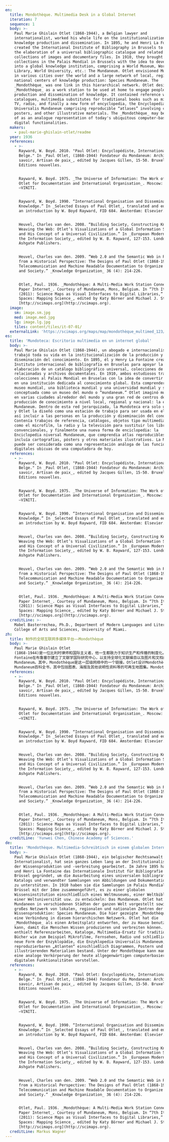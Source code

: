 ```yaml
---
en:
  title: Mondothèque. Multimedia Desk in a Global Internet
  iteration: 7
  sequence: 1
  body: >-
    Paul Marie Ghislain Otlet (1868-1944), a Belgian lawyer and
    internationalist, worked his whole life on the institutionalization of
    knowledge production and dissemination. In 1895, he and Henri La Fontaine
    created the International Institute of Bibliography in Brussels to support
    the elaboration of a universal bibliographic catalogue and related
    collections of images and documentary files. In 1910, they brought together
    collections in the Palais Mondial in Brussels with the idea to develop it
    into a global knowledge institution, comprising a World Museum, World
    Library, World University, etc.: The Mundaneum. Otlet envisioned Mundaneums
    in various cities over the world and a large network of local, regional, and
    national centers of knowledge production: Species Mundaneum. The
    _Mondothèque_ was one link in this hierarchical network. Otlet designed the
    _Mondothèque_ as a work station to be used at home to engage people in the
    production and dissemination of knowledge. It contained reference works,
    catalogues, multimedia substitutes for traditional books such as microfilm,
    TV, radio, and finally a new form of encyclopedia, the Encyclopedia
    Universalis Mundaneum comprising reproducible “atlases” involving charts,
    posters, and other illustrative materials. The _Mondothèque_ may be thought
    of as an analogue representation of today's ubiquitous computer-based
    digital functionalities.
  makers:
    - paul-marie-ghislain-otlet/readme
  year: 1936
  references:
    - >-
      Rayward, W. Boyd. 2010. "Paul Otlet: Encyclopédiste, Internationaliste,
      Belge." In _Paul Otlet, (1868-1944) Fondateur du Mondaneum: Architect du
      savoir, Artisan de paix_, edited by Jacques Gillen, 15-50. Bruxelles:
      Editions nouvelles.


      Rayward, W. Boyd. 1975. _The Universe of Information: The Work of Paul
      Otlet for Documentation and International Organisation_. Moscow: FID
      –VINITI.


      Rayward, W. Boyd. 1990. “International Organisation and Dissemination of
      Knowledge.” In _Selected Essays of Paul Otlet_, translated and edited with
      an introduction by W. Boyd Rayward, FID 684. Amsterdam: Elsevier.


      Heuvel, Charles van den. 2008. “Building Society, Constructing Knowledge,
      Weaving the Web: Otlet’s Visualizations of a Global Information Society
      and His Concept of a Universal Civilization.” In _European Modernism and
      the Information Society_, edited by W. B. Rayward, 127-153. London:
      Ashgate Publishers.


      Heuvel, Charles van den. 2009. “Web 2.0 and the Semantic Web in Research
      from a Historical Perspective: The Designs of Paul Otlet (1868-1944) for
      Telecommunication and Machine Readable Documentation to Organize Research
      and Society.” _Knowledge Organization_ 36 (4): 214-226.


      Otlet, Paul. 1936. _Mondothèque: A Multi-Media Work Station Connected to a
      Paper Internet_. Courtesy of Mundaneum, Mons, Belgium. In “7th Iteration
      (2011): Science Maps as Visual Interfaces to Digital Libraries,” _Places &
      Spaces: Mapping Science_, edited by Katy Börner and Michael J. Stamper.
      [http://scimaps.org](http://scimaps.org).
  image:
    sm: image.sm.jpg
    med: image.med.jpg
    lg: image.lg.jpg
    tiles: content/tiles/it-07-01/
  externalLink: 'https://scimaps.org/maps/map/mondothèque_multimed_123/detail'
es:
  title: 'Mundoteca: Escritorio multimedia en un internet global'
  body: >-
    Paul Marie Ghislain Otlet (1868-1944), un abogado e internacionalista belga,
    trabajó toda su vida en la institucionalización de la producción y
    diseminación del conocimiento. En 1895, él y Henry La Fontaine crearon el
    Instituto internacional de bibliografía en Bruselas para apoyar la
    elaboración de un catálogo bibliográfico universal, colecciones de imágenes
    relacionadas y archivos documentales. En 1910, ambos estudiosos trajeron
    colecciones al Palais Mondial en Bruselas con la idea de convertir el lugar
    en una institución dedicada al conocimiento global. Esta comprendería un
    museo mundial, una biblioteca mundial y una universidad mundial y sería
    conceptuada como un museo del mundo o “mundaneum.” Otlet imaginó mundaneums
    en varias ciudades alrededor del mundo y una gran red de centros de
    producción de conocimiento a nivel local, regional y nacional: la especie
    Mundaneum. Dentro de esta red jerarquizada, la Mundoteca era solo un enlace
    y Otlet la diseñó como una estación de trabajo para ser usada en el hogar y
    así incluir a las personas en la producción y diseminación del conocimiento.
    Contenía trabajos de referencia, catálogos, objetos tipo multimedia tales
    como el microfilm, la radio y la televisión para sustituir los libros
    convencionales, y finalmente una nueva forma de enciclopedia: la
    Enciclopedia niversal Mundaneum, que comprendia atlas reproducibles y que
    incluía cartografías, pósters y otros materiales ilustrativos. La Mundoteca
    puede ser considerada como una representación análoga de las funciones
    digitales ubicuas de una computadora de hoy.
  references:
    - >-
      Rayward, W. Boyd. 2010. "Paul Otlet: Encyclopédiste, Internationaliste,
      Belge." In _Paul Otlet, (1868-1944) Fondateur du Mondaneum: Architect du
      savoir, Artisan de paix_, edited by Jacques Gillen, 15-50. Bruxelles:
      Editions nouvelles.


      Rayward, W. Boyd. 1975. _The Universe of Information: The Work of Paul
      Otlet for Documentation and International Organisation_. Moscow: FID
      –VINITI.


      Rayward, W. Boyd. 1990. “International Organisation and Dissemination of
      Knowledge.” In _Selected Essays of Paul Otlet_, translated and edited with
      an introduction by W. Boyd Rayward, FID 684. Amsterdam: Elsevier.


      Heuvel, Charles van den. 2008. “Building Society, Constructing Knowledge,
      Weaving the Web: Otlet’s Visualizations of a Global Information Society
      and His Concept of a Universal Civilization.” In _European Modernism and
      the Information Society_, edited by W. B. Rayward, 127-153. London:
      Ashgate Publishers.


      Heuvel, Charles van den. 2009. “Web 2.0 and the Semantic Web in Research
      from a Historical Perspective: The Designs of Paul Otlet (1868-1944) for
      Telecommunication and Machine Readable Documentation to Organize Research
      and Society.” _Knowledge Organization_ 36 (4): 214-226.


      Otlet, Paul. 1936. _Mondothèque: A Multi-Media Work Station Connected to a
      Paper Internet_. Courtesy of Mundaneum, Mons, Belgium. In “7th Iteration
      (2011): Science Maps as Visual Interfaces to Digital Libraries,” _Places &
      Spaces: Mapping Science_, edited by Katy Börner and Michael J. Stamper.
      [http://scimaps.org](http://scimaps.org).
  creditLine: >-
    Mabel Basterrechea, Ph.D., Department of Modern Languages and Literatures,
    College of Arts and Sciences, University of Miami.
zh:
  title: 制作的全球互联网多媒体平台——Mondothèque
  body: >-
    Paul Marie Ghislain Otlet
    (1868-1944)是一位比利时律师和国际主义者，他一生都致力于知识生产和传播的制度化。在1895年，他和Henri La
    Fontaine在布鲁塞尔建立了文献学国际研究中心，以支持全球化文献编目以及图片和文档的采集等工作。1910年，他们在布鲁塞尔蒙迪艾尔宫将这一理念发展成为了一个全球知识机构，包括世界博物馆、世界图书馆、世界大学等：Mundaneum。Otlet展望未来的Mundaneum能在全世界多个城市开展，并建立一个本地级、区域级、国家级的知识生产中心网络：Species
    Mundaneum。其中，Mondothèque是这一层级网络中的一个链接。Otlet设计Mondothèque为一个能在家使用的工作站，并能使人们参与到知识的生产与传播之中去。它包含参考咨询、编目、传统图书的多媒体替代物，如缩微胶卷、电视、收音机以及新型的百科全书——Universalis
    Mundaneum百科全书，其中包括图表、海报及其他说明性资料等的可再生地图集。Mondothèque 可以和现今无处不在的基于计算机的数字功能相媲美。
  references:
    - >-
      Rayward, W. Boyd. 2010. "Paul Otlet: Encyclopédiste, Internationaliste,
      Belge." In _Paul Otlet, (1868-1944) Fondateur du Mondaneum: Architect du
      savoir, Artisan de paix_, edited by Jacques Gillen, 15-50. Bruxelles:
      Editions nouvelles.


      Rayward, W. Boyd. 1975. _The Universe of Information: The Work of Paul
      Otlet for Documentation and International Organisation_. Moscow: FID
      –VINITI.


      Rayward, W. Boyd. 1990. “International Organisation and Dissemination of
      Knowledge.” In _Selected Essays of Paul Otlet_, translated and edited with
      an introduction by W. Boyd Rayward, FID 684. Amsterdam: Elsevier.


      Heuvel, Charles van den. 2008. “Building Society, Constructing Knowledge,
      Weaving the Web: Otlet’s Visualizations of a Global Information Society
      and His Concept of a Universal Civilization.” In _European Modernism and
      the Information Society_, edited by W. B. Rayward, 127-153. London:
      Ashgate Publishers.


      Heuvel, Charles van den. 2009. “Web 2.0 and the Semantic Web in Research
      from a Historical Perspective: The Designs of Paul Otlet (1868-1944) for
      Telecommunication and Machine Readable Documentation to Organize Research
      and Society.” _Knowledge Organization_ 36 (4): 214-226.


      Otlet, Paul. 1936. _Mondothèque: A Multi-Media Work Station Connected to a
      Paper Internet_. Courtesy of Mundaneum, Mons, Belgium. In “7th Iteration
      (2011): Science Maps as Visual Interfaces to Digital Libraries,” _Places &
      Spaces: Mapping Science_, edited by Katy Börner and Michael J. Stamper.
      [http://scimaps.org](http://scimaps.org).
  creditLine: 'Yunwei Chen, Chinese Academy of Sciences.'
de:
  title: 'Mondothèque. Multimedia-Schreibtisch in einem globalen Internet '
  body: >-
    Paul Marie Ghislain Otlet (1868-1944), ein belgischer Rechtsanwalt und
    Internationalist, hat sein ganzes Leben lang an der Institutionalisierung
    der Wissensproduktion und -verbreitung gearbeitet. Im Jahre 1895 haben er
    und Henri La Fontaine das Internationale Institut für Bibliografie in
    Brüssel gegründet, um die Ausarbeitung eines universalen bibliografischen
    Katalogs und verwandter Sammlungen von Abbildungen und Dokumentationsdateien
    zu unterstützen. In 1910 haben sie die Sammlungen im Palais Mondial in
    Brüssel mit der Idee zusammengeführt, es zu einer globalen
    Wissensinstitution einschließlich eines Weltmuseums, einer Weltbibliothek,
    einer Weltuniversität usw. zu entwickeln: Das Mundaneum. Otlet hat sich
    Mundaneen in verschiedenen Städten der ganzen Welt vorgestellt sowie ein
    großes Netzwerk von lokalen, regionalen und nationalen Zentren der
    Wissensproduktion: Species Mundaneum. Die hier gezeigte _Mondothèque_ war
    eine Verbindung in diesem hierarchischen Netzwerk. Otlet hat die
    _Mondothèque_ als einen Arbeitsplatz entworfen, der zu Hause benutzt werden
    kann, damit die Menschen Wissen produzieren und verbreiten können. Er
    enthielt Referenzarbeiten, Kataloge, Multimedia-Ersatz für traditionelle
    Bücher wie zum Beispiel Mikrofilme, Fernsehen, Radio und schließlich eine
    neue Form der Enzyklopädie, die Enzyklopedia Universalis Mundaneum, die aus
    reproduzierbaren „Atlanten“ einschließlich Diagrammen, Postern und anderen
    illustrierenden Materialien bestand. Unter der Mondothèque kann man sich
    eine analoge Verkörperung der heute allgegenwärtigen computerbasierten
    digitalen Funktionalitäten vorstellen.
  references:
    - >-
      Rayward, W. Boyd. 2010. "Paul Otlet: Encyclopédiste, Internationaliste,
      Belge." In _Paul Otlet, (1868-1944) Fondateur du Mondaneum: Architect du
      savoir, Artisan de paix_, edited by Jacques Gillen, 15-50. Bruxelles:
      Editions nouvelles.


      Rayward, W. Boyd. 1975. _The Universe of Information: The Work of Paul
      Otlet for Documentation and International Organisation_. Moscow: FID
      –VINITI.


      Rayward, W. Boyd. 1990. “International Organisation and Dissemination of
      Knowledge.” In _Selected Essays of Paul Otlet_, translated and edited with
      an introduction by W. Boyd Rayward, FID 684. Amsterdam: Elsevier.


      Heuvel, Charles van den. 2008. “Building Society, Constructing Knowledge,
      Weaving the Web: Otlet’s Visualizations of a Global Information Society
      and His Concept of a Universal Civilization.” In _European Modernism and
      the Information Society_, edited by W. B. Rayward, 127-153. London:
      Ashgate Publishers.


      Heuvel, Charles van den. 2009. “Web 2.0 and the Semantic Web in Research
      from a Historical Perspective: The Designs of Paul Otlet (1868-1944) for
      Telecommunication and Machine Readable Documentation to Organize Research
      and Society.” _Knowledge Organization_ 36 (4): 214-226.


      Otlet, Paul. 1936. _Mondothèque: A Multi-Media Work Station Connected to a
      Paper Internet_. Courtesy of Mundaneum, Mons, Belgium. In “7th Iteration
      (2011): Science Maps as Visual Interfaces to Digital Libraries,” _Places &
      Spaces: Mapping Science_, edited by Katy Börner and Michael J. Stamper.
      [http://scimaps.org](http://scimaps.org).
  creditLine: Markus Wagner
---
```

